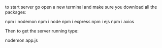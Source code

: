 to start server go open a new terminal and make sure you download all the packages:

npm i nodemon
npm i node
npm i express
npm i ejs
npm i axios

Then to get the server running type:

nodemon app.js